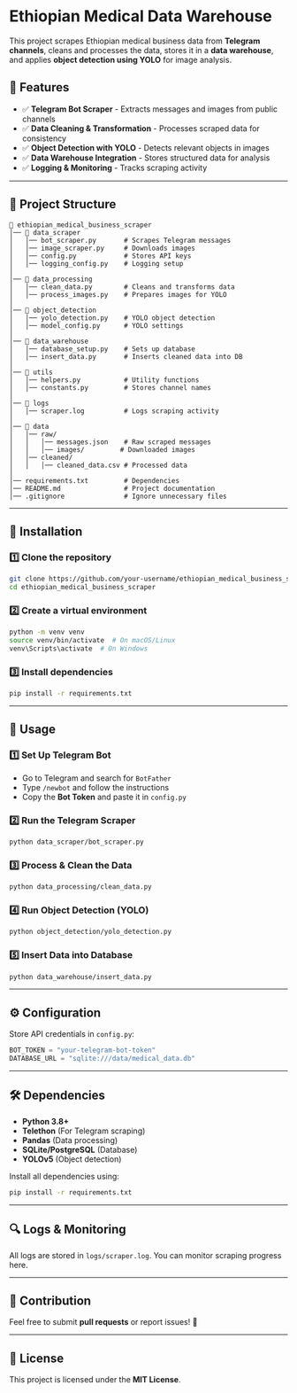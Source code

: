 # Ethiopian Medical Data Warehouse

This project scrapes Ethiopian medical business data from **Telegram channels**, cleans and processes the data, stores it in a **data warehouse**, and applies **object detection using YOLO** for image analysis.

## 📌 Features
- ✅ **Telegram Bot Scraper** - Extracts messages and images from public channels
- ✅ **Data Cleaning & Transformation** - Processes scraped data for consistency
- ✅ **Object Detection with YOLO** - Detects relevant objects in images
- ✅ **Data Warehouse Integration** - Stores structured data for analysis
- ✅ **Logging & Monitoring** - Tracks scraping activity

---

## 📂 Project Structure
```
📂 ethiopian_medical_business_scraper
│── 📂 data_scraper
│   │── bot_scraper.py       # Scrapes Telegram messages
│   │── image_scraper.py     # Downloads images
│   │── config.py            # Stores API keys
│   │── logging_config.py    # Logging setup
│
│── 📂 data_processing
│   │── clean_data.py        # Cleans and transforms data
│   │── process_images.py    # Prepares images for YOLO
│
│── 📂 object_detection
│   │── yolo_detection.py    # YOLO object detection
│   │── model_config.py      # YOLO settings
│
│── 📂 data_warehouse
│   │── database_setup.py    # Sets up database
│   │── insert_data.py       # Inserts cleaned data into DB
│
│── 📂 utils
│   │── helpers.py           # Utility functions
│   │── constants.py         # Stores channel names
│
│── 📂 logs
│   │── scraper.log          # Logs scraping activity
│
│── 📂 data
│   │── raw/
│   │   │── messages.json    # Raw scraped messages
│   │   │── images/         # Downloaded images
│   │── cleaned/
│   │   │── cleaned_data.csv # Processed data
│
│── requirements.txt         # Dependencies
│── README.md                # Project documentation
│── .gitignore               # Ignore unnecessary files
```

---

## 🔧 Installation
### 1️⃣ **Clone the repository**
```bash
git clone https://github.com/your-username/ethiopian_medical_business_scraper.git
cd ethiopian_medical_business_scraper
```

### 2️⃣ **Create a virtual environment**
```bash
python -m venv venv
source venv/bin/activate  # On macOS/Linux
venv\Scripts\activate  # On Windows
```

### 3️⃣ **Install dependencies**
```bash
pip install -r requirements.txt
```

---

## 🚀 Usage
### **1️⃣ Set Up Telegram Bot**
- Go to Telegram and search for `BotFather`
- Type `/newbot` and follow the instructions
- Copy the **Bot Token** and paste it in `config.py`

### **2️⃣ Run the Telegram Scraper**
```bash
python data_scraper/bot_scraper.py
```

### **3️⃣ Process & Clean the Data**
```bash
python data_processing/clean_data.py
```

### **4️⃣ Run Object Detection (YOLO)**
```bash
python object_detection/yolo_detection.py
```

### **5️⃣ Insert Data into Database**
```bash
python data_warehouse/insert_data.py
```

---

## ⚙️ Configuration
Store API credentials in `config.py`:
```python
BOT_TOKEN = "your-telegram-bot-token"
DATABASE_URL = "sqlite:///data/medical_data.db"
```

---

## 🛠 Dependencies
- **Python 3.8+**
- **Telethon** (For Telegram scraping)
- **Pandas** (Data processing)
- **SQLite/PostgreSQL** (Database)
- **YOLOv5** (Object detection)

Install all dependencies using:
```bash
pip install -r requirements.txt
```

---

## 🔍 Logs & Monitoring
All logs are stored in `logs/scraper.log`. You can monitor scraping progress here.

---

## 🤝 Contribution
Feel free to submit **pull requests** or report issues! 🚀

---

## 📝 License
This project is licensed under the **MIT License**.